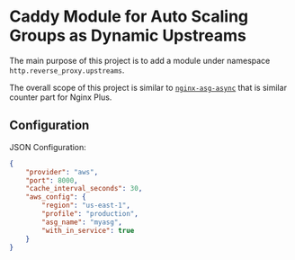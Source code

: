 # Caddy Module for Auto Scaling Groups as Dynamic Upstreams

The main purpose of this project is to add a module under namespace `http.reverse_proxy.upstreams`.

The overall scope of this project is similar to [`nginx-asg-async`](https://github.com/nginxinc/nginx-asg-sync) that is
similar counter part for Nginx Plus.


## Configuration

JSON Configuration:

```json
{
    "provider": "aws",
    "port": 8000,
    "cache_interval_seconds": 30,
    "aws_config": {
        "region": "us-east-1",
        "profile": "production",
        "asg_name": "myasg",
        "with_in_service": true
    }
}
```